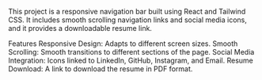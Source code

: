 This project is a responsive navigation bar built using React and Tailwind CSS. It includes smooth scrolling navigation links and social media icons, and it provides a downloadable resume link.

Features
Responsive Design: Adapts to different screen sizes.
Smooth Scrolling: Smooth transitions to different sections of the page.
Social Media Integration: Icons linked to LinkedIn, GitHub, Instagram, and Email.
Resume Download: A link to download the resume in PDF format.

